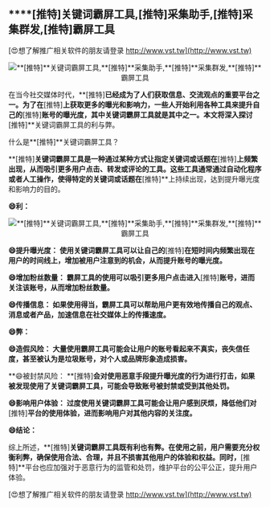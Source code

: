 ## ****[推特]**关键词霸屏工具,**[推特]**采集助手,**[推特]**采集群发,**[推特]**霸屏工具**

[😍想了解推广相关软件的朋友请登录 http://www.vst.tw](http://www.vst.tw)

 <center><img src="https://vst.tw/MP4/tuiguang/png/7.png" alt="**[推特]**关键词霸屏工具,**[推特]**采集助手,**[推特]**采集群发,**[推特]**霸屏工具"></center>

在当今社交媒体时代，**[推特]**已经成为了人们获取信息、交流观点的重要平台之一。为了在**[推特]**上获取更多的曝光和影响力，一些人开始利用各种工具来提升自己的**[推特]**账号的曝光度，其中关键词霸屏工具就是其中之一。本文将深入探讨**[推特]**关键词霸屏工具的利与弊。

什么是**[推特]**关键词霸屏工具？

**[推特]**关键词霸屏工具是一种通过某种方式让指定关键词或话题在**[推特]**上频繁出现，从而吸引更多用户点击、转发或评论的工具。这些工具通常通过自动化程序或者人工操作，使得特定的关键词或话题在**[推特]**上持续出现，达到提升曝光度和影响力的目的。

**😄利：**

 <center><img src="https://vst.tw/MP4/tuiguang/png/4.png" alt="**[推特]**关键词霸屏工具,**[推特]**采集助手,**[推特]**采集群发,**[推特]**霸屏工具"></center>

**😄提升曝光度： 使用关键词霸屏工具可以让自己的**[推特]**在短时间内频繁出现在用户的时间线上，增加被用户注意到的机会，从而提升账号的曝光度。**

**😄增加粉丝数量： 霸屏工具的使用可以吸引更多用户点击进入**[推特]**账号，进而关注该账号，从而增加粉丝数量。**

**😄传播信息： 如果使用得当，霸屏工具可以帮助用户更有效地传播自己的观点、消息或者产品，加速信息在社交媒体上的传播速度。**

**😄弊：**

**😄造假风险： 大量使用霸屏工具可能会让用户的账号看起来不真实，丧失信任度，甚至被认为是垃圾账号，对个人或品牌形象造成损害。**

**😄被封禁风险： **[推特]**会对使用恶意手段提升曝光度的行为进行打击，如果被发现使用了关键词霸屏工具，可能会导致账号被封禁或受到其他处罚。**

**😄影响用户体验： 过度使用关键词霸屏工具可能会让用户感到厌烦，降低他们对**[推特]**平台的使用体验，进而影响用户对其他内容的关注度。**

**😄结论：**

综上所述，**[推特]**关键词霸屏工具既有利也有弊。在使用之前，用户需要充分权衡利弊，确保使用合法、合理，并且不损害其他用户的体验和权益。同时，**[推特]**平台也应加强对于恶意行为的监管和处罚，维护平台的公平公正，提升用户体验。

[😍想了解推广相关软件的朋友请登录 http://www.vst.tw](http://www.vst.tw)



